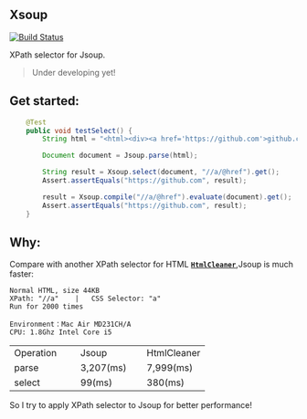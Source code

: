Xsoup
----
[![Build Status](https://api.travis-ci.org/code4craft/xsoup.png?branch=master)](https://travis-ci.org/code4craft/xsoup)

XPath selector for Jsoup.

>Under developing yet!

## Get started:

```java
    @Test
    public void testSelect() {
        String html = "<html><div><a href='https://github.com'>github.com</a></div></html>";

        Document document = Jsoup.parse(html);

        String result = Xsoup.select(document, "//a/@href").get();
        Assert.assertEquals("https://github.com", result);

        result = Xsoup.compile("//a/@href").evaluate(document).get();
        Assert.assertEquals("https://github.com", result);
    }
```

## Why:

Compare with another XPath selector for HTML [**`HtmlCleaner`**](http://htmlcleaner.sourceforge.net/),Jsoup is much faster:

	Normal HTML, size 44KB
	XPath: "//a"	| 	CSS Selector: "a"
	Run for 2000 times

	Environment：Mac Air MD231CH/A 
	CPU: 1.8Ghz Intel Core i5

<table>
    <tr>
        <td width="100">Operation</td>
        <td width="100">Jsoup</td>
        <td>HtmlCleaner</td>
    </tr>
    <tr>
        <td>parse</td>
        <td>3,207(ms)</td>
        <td>7,999(ms)</td>
    </tr>
    <tr>
        <td>select</td>
        <td>99(ms)</td>
        <td>380(ms)</td>
    </tr>
</table>

So I try to apply XPath selector to Jsoup for better performance!